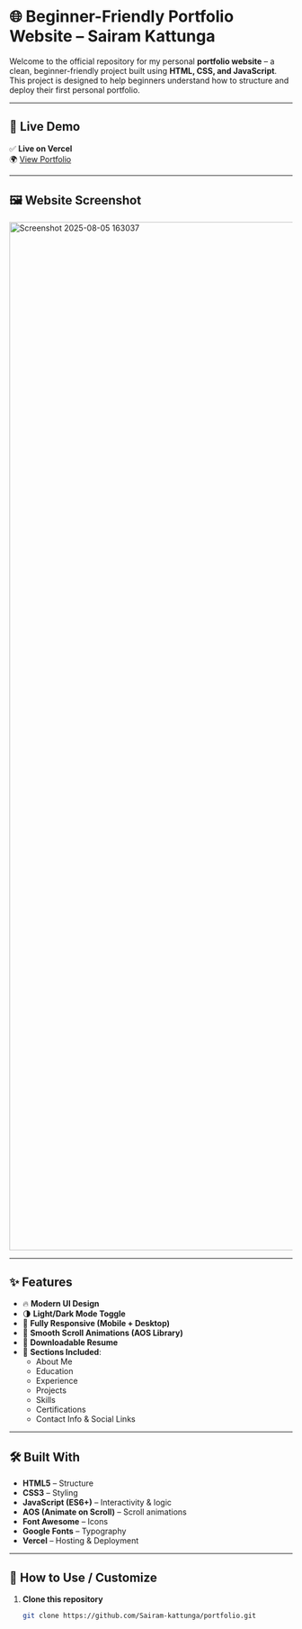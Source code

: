 # 🌐 Beginner-Friendly Portfolio Website – Sairam Kattunga

Welcome to the official repository for my personal **portfolio website** – a clean, beginner-friendly project built using **HTML, CSS, and JavaScript**. This project is designed to help beginners understand how to structure and deploy their first personal portfolio.

---

## 🔗 Live Demo

✅ **Live on Vercel**  
🌍 [View Portfolio](https://simple-portfolio-sigma-orpin.vercel.app/)  

---

## 🖼️ Website Screenshot

<img width="3160" height="1826" alt="Screenshot 2025-08-05 163037" src="https://github.com/user-attachments/assets/3a480899-f761-423d-a21b-d199aad7823e" />


---

## ✨ Features

- 🔥 **Modern UI Design**
- 🌗 **Light/Dark Mode Toggle**
- 📱 **Fully Responsive (Mobile + Desktop)**
- 🎯 **Smooth Scroll Animations (AOS Library)**
- 📂 **Downloadable Resume**
- 🧩 **Sections Included**:
  - About Me
  - Education
  - Experience
  - Projects
  - Skills
  - Certifications
  - Contact Info & Social Links

---

## 🛠️ Built With

- **HTML5** – Structure
- **CSS3** – Styling
- **JavaScript (ES6+)** – Interactivity & logic
- **AOS (Animate on Scroll)** – Scroll animations
- **Font Awesome** – Icons
- **Google Fonts** – Typography
- **Vercel** – Hosting & Deployment

---

## 🚀 How to Use / Customize

1. **Clone this repository**  
   ```bash
   git clone https://github.com/Sairam-kattunga/portfolio.git
